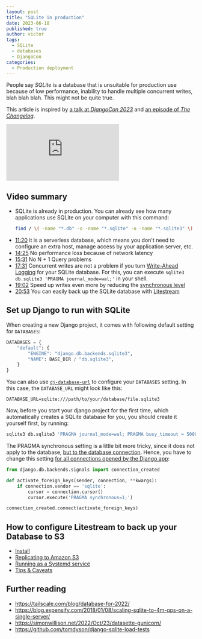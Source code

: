 ```yaml
---
layout: post
title: "SQLite in production"
date: 2023-06-18
published: true
author: victor
tags:
  - SQLite
  - databases
  - DjangoCon
categories:
  - Production deployment
---
```


People say *SQLite* is a database that is unsuitable for production use because of low performance, inability to handle
multiple concurrent writes, blah blah blah.
This might not be quite true.

This article is inspired by [a talk at _DjangoCon 2023_][1]  and [an episode of _The Changelog_][2].

<iframe class="youtube-iframe" src="https://www.youtube.com/embed/yTicYJDT1zE" title="YouTube video player" frameborder="0" allow="accelerometer; autoplay; clipboard-write; encrypted-media; gyroscope; picture-in-picture; web-share" allowfullscreen></iframe>


## Video summary
* SQLite is already in production. You can already see how many applications use SQLite on your computer with this command:
    ```bash
    find / \( -name "*.db" -o -name "*.sqlite" -o -name "*.sqlite3" \) -type f -exec file {} \; 2>/dev/null | grep SQLite
    ```
* [11:20](https://youtu.be/yTicYJDT1zE?t=682) it is a serverless database, which means you don't need to configure an extra host, manage access by your application server, etc.
* [14:25](https://youtu.be/yTicYJDT1zE?t=866) No performance loss because of network latency
* [15:31](https://youtu.be/yTicYJDT1zE?t=931) No N + 1 Query problems
* [17:31](https://youtu.be/yTicYJDT1zE?t=1051) Concurrent writes are not a problem if you turn [Write-Ahead Logging](https://www.sqlite.org/wal.html) for your SQLite database. For this, you can execute `sqlite3 db.sqlite3 'PRAGMA journal_mode=wal;'` in your shell.
* [19:02](https://youtu.be/yTicYJDT1zE?t=1142) Speed up writes even more by reducing the [synchronous level](https://www.sqlite.org/pragma.html#pragma_synchronous)
* [20:53](https://youtu.be/yTicYJDT1zE?t=1253) You can easily back up the SQLite database with [Litestream](https://litestream.io/)


## Set up Django to run with SQLite

When creating a new Django project, it comes with following default setting for `DATABASES`:

```python
DATABASES = {
    "default": {
        "ENGINE": "django.db.backends.sqlite3",
        "NAME": BASE_DIR / "db.sqlite3",
    }
}
```

You can also use [`dj-database-url`](https://github.com/jazzband/dj-database-url/) to configure your `DATABASES` setting. In this case, the `DATABASE_URL` might look like this:

```
DATABASE_URL=sqlite:///path/to/your/database/file.sqlite3
```

Now, before you start your django project for the first time, which automatically creates a SQLite database for you, you should create it yourself first, by running: 

```bash
sqlite3 db.sqlite3 'PRAGMA journal_mode=wal; PRAGMA busy_timeout = 5000;'
```

The PRAGMA synchronous setting is a little bit more tricky, since it does not apply to the database, [but to the database connection](https://stackoverflow.com/questions/36308801/sqlite3-pragma-synchronous-not-persistent).
Hence, you have to change this setting [for all connections opened by the Django app](https://stackoverflow.com/a/6843199/5540654):

```python
from django.db.backends.signals import connection_created

def activate_foreign_keys(sender, connection, **kwargs):
    if connection.vendor == 'sqlite':
        cursor = connection.cursor()
        cursor.execute('PRAGMA synchronous=1;')

connection_created.connect(activate_foreign_keys)
```

## How to configure Litestream to back up your Database to S3

* [Install](https://litestream.io/install/)
* [Replicating to Amazon S3](https://litestream.io/guides/s3/)
* [Running as a Systemd service](https://litestream.io/guides/systemd/)
* [Tips & Caveats](https://litestream.io/guides/systemd/)


## Further reading 
* https://tailscale.com/blog/database-for-2022/
* https://blog.expensify.com/2018/01/08/scaling-sqlite-to-4m-qps-on-a-single-server/
* https://simonwillison.net/2022/Oct/23/datasette-gunicorn/
* https://github.com/tomdyson/django-sqlite-load-tests


[1]: https://youtu.be/yTicYJDT1zE
[2]: https://changelog.com/podcast/433
